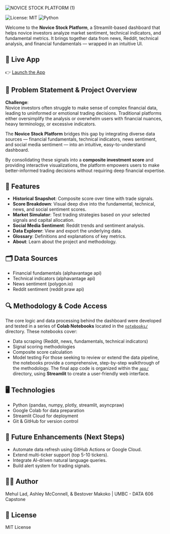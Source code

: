 ![NOVICE STOCK PLATFORM (1)](https://github.com/user-attachments/assets/6d42afba-d043-42d4-9819-2fa8c2e71a42)

![License: MIT](https://img.shields.io/badge/License-MIT-yellow.svg)
![Python](https://img.shields.io/badge/Python-3.10-blue.svg)

Welcome to the **Novice Stock Platform**, a Streamlit-based dashboard that helps novice investors analyze market sentiment, technical indicators, and fundamental metrics. It brings together data from news, Reddit, technical analysis, and financial fundamentals — wrapped in an intuitive UI.

## 🚀 Live App
👉 [Launch the App](https://novicestockplatform.streamlit.app/)

## 📌 Problem Statement & Project Overview
**Challenge**:  
Novice investors often struggle to make sense of complex financial data, leading to uninformed or emotional trading decisions. Traditional platforms either oversimplify the analysis or overwhelm users with financial nuances, heavy terminology, or excessive indicators.

The **Novice Stock Platform** bridges this gap by integrating diverse data sources — financial fundamentals, technical indicators, news sentiment, and social media sentiment — into an intuitive, easy-to-understand dashboard.  

By consolidating these signals into a **composite investment score** and providing interactive visualizations, the platform empowers users to make better-informed trading decisions without requiring deep financial expertise.

## 📝 Features
- **Historical Snapshot**: Composite score over time with trade signals.
- **Score Breakdown**: Visual deep dive into the fundamental, technical, news, and social sentiment scores.
- **Market Simulator**: Test trading strategies based on your selected signals and capital allocation.
- **Social Media Sentiment**: Reddit trends and sentiment analysis.
- **Data Explorer**: View and export the underlying data.
- **Glossary**: Definitions and explanations of key metrics.
- **About**: Learn about the project and methodology.

## 🗂 Data Sources
- Financial fundamentals (alphavantage api)
- Technical indicators (alphavantage api)
- News sentiment (polygon.io)
- Reddit sentiment (reddit praw api)

## 🔍 Methodology & Code Access
The core logic and data processing behind the dashboard were developed and tested in a series of **Colab Notebooks** located in the [`notebooks/`](./notebooks) directory.
These notebooks cover:
- Data scraping (Reddit, news, fundamentals, technical indicators)
- Signal scoring methodologies
- Composite score calculation
- Model testing 
For those seeking to review or extend the data pipeline, the notebooks provide a comprehensive, step-by-step walkthrough of the methodology.
The final app code is organized within the [`app/`](./app) directory, using **Streamlit** to create a user-friendly web interface.

## 🖥 Technologies
- Python (pandas, numpy, plotly, streamlit, asyncpraw)
- Google Colab for data preparation
- Streamlit Cloud for deployment
- Git & GitHub for version control

## 🔮 Future Enhancements (Next Steps)
- Automate data refresh using GitHub Actions or Google Cloud.
- Extend multi-ticker support (top 5-10 tickers).
- Integrate AI-driven natural language queries.
- Build alert system for trading signals.

## 👩‍💻 Author
Mehul Lad, Ashley McConnell, & Bestover Makoko | UMBC - DATA 606 Capstone

## 📜 License
MIT License
